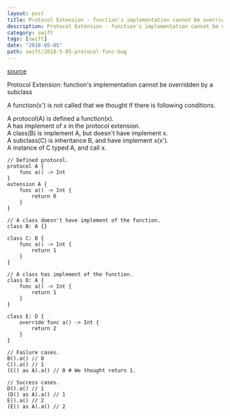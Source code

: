 ```yaml
---
layout: post
title: Protocol Extension - function's implementation cannot be overridden by a subclass
description: Protocol Extension - function's implementation cannot be overridden by a subclass
category: swift
tags: [swift]
date: "2018-05-05"
path: swift/2018-5-05-protocol-func-bug
---
```


[source](https://bugs.swift.org/browse/SR-103)


Protocol Extension: function's implementation cannot be overridden by a subclass  

A function(x') is not called that we thought If there is following conditions.  

A protocol(A) is defined a function(x).  
A has implement of x in the protocol extension.  
A class(B) is implement A, but doesn't have implement x.  
A subclass(C) is inheritance B, and have implement x(x').  
A instance of C typed A, and call x.  

```
// Defined protocol.
protocol A {
    func a() -> Int
}
extension A {
    func a() -> Int {
        return 0
    }
}

// A class doesn't have implement of the function.
class B: A {}

class C: B {
    func a() -> Int {
        return 1
    }
}

// A class has implement of the function.
class D: A {
    func a() -> Int {
        return 1
    }
}

class E: D {
    override func a() -> Int {
        return 2
    }
}

// Failure cases.
B().a() // 0
C().a() // 1
(C() as A).a() // 0 # We thought return 1.

// Success cases.
D().a() // 1
(D() as A).a() // 1
E().a() // 2
(E() as A).a() // 2
```

